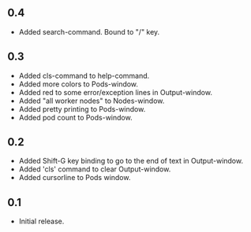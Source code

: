 ## 0.4

- Added search-command. Bound to "/" key.

## 0.3

- Added cls-command to help-command.
- Added more colors to Pods-window.
- Added red to some error/exception lines in Output-window.
- Added "all worker nodes" to Nodes-window.
- Added pretty printing to Pods-window.
- Added pod count to Pods-window.

## 0.2

- Added Shift-G key binding to go to the end of text in Output-window.
- Added 'cls' command to clear Output-window.
- Added cursorline to Pods window.

## 0.1

- Initial release.